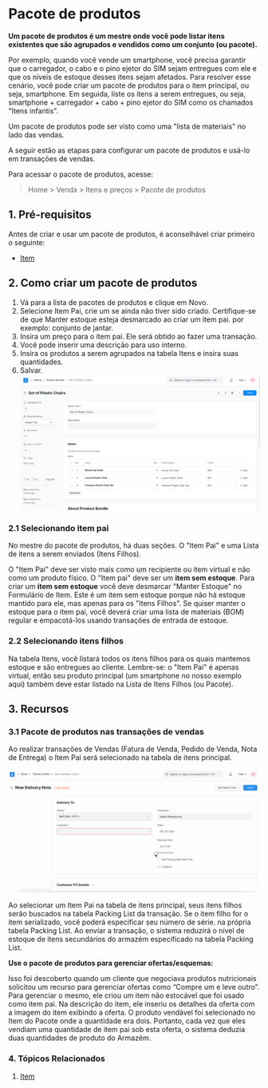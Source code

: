 # Pacote de produtos



**Um pacote de produtos é um mestre onde você pode listar itens existentes que são agrupados e vendidos como um conjunto (ou pacote).**


Por exemplo, quando você vende um smartphone, você precisa garantir que o carregador, o cabo e o pino ejetor do SIM sejam entregues com ele e que os níveis de estoque desses itens sejam afetados.
Para resolver esse cenário, você pode criar um pacote de produtos para o item principal, ou seja, smartphone. Em seguida, liste os itens a serem entregues, ou seja, smartphone + carregador + cabo + pino ejetor do SIM como os chamados "Itens infantis".


Um pacote de produtos pode ser visto como uma "lista de materiais" no lado das vendas.


A seguir estão as etapas para configurar um pacote de produtos e usá-lo em transações de vendas.


Para acessar o pacote de produtos, acesse:
> Home > Venda > Itens e preços > Pacote de produtos


## 1. Pré-requisitos


Antes de criar e usar um pacote de produtos, é aconselhável criar primeiro o seguinte:


* [Item](/docs/pt/stock/item)


## 2. Como criar um pacote de produtos


1. Vá para a lista de pacotes de produtos e clique em Novo.
2. Selecione Item Pai, crie um se ainda não tiver sido criado. Certifique-se de que Manter estoque esteja desmarcado ao criar um item pai. por exemplo: conjunto de jantar.
3. Insira um preço para o item pai. Ele será obtido ao fazer uma transação.
4. Você pode inserir uma descrição para uso interno.
5. Insira os produtos a serem agrupados na tabela Itens e insira suas quantidades.
6. Salvar.
![Pacote de produtos](/files/product-bundle.png)


### 2.1 Selecionando item pai


No mestre do pacote de produtos, há duas seções. O "Item Pai" e uma Lista de itens a serem enviados (Itens Filhos).


O "Item Pai" deve ser visto mais como um recipiente ou item virtual e não como um produto físico.
O "Item pai" deve ser um **item sem estoque**. Para criar um **item sem estoque** você deve desmarcar "Manter Estoque" no Formulário de Item.
Este é um item sem estoque porque não há estoque mantido para ele, mas apenas para os "Itens Filhos".
Se quiser manter o estoque para o item pai, você deverá criar uma lista de materiais (BOM) regular
e empacotá-los usando transações de entrada de estoque.


### 2.2 Selecionando itens filhos


Na tabela Itens, você listará todos os itens filhos para os quais mantemos estoque e são entregues ao cliente.
Lembre-se: o "Item Pai" é apenas virtual, então seu produto principal (um smartphone no nosso exemplo aqui) também deve estar listado na Lista de Itens Filhos (ou Pacote).


## 3. Recursos


### 3.1 Pacote de produtos nas transações de vendas


Ao realizar transações de Vendas (Fatura de Venda, Pedido de Venda, Nota de Entrega) o Item Pai será selecionado na tabela de itens principal.


![Pacote de produtos](/files/product-bundle.gif)


Ao selecionar um Item Pai na tabela de itens principal, seus itens filhos serão buscados na tabela Packing List da transação. Se o item filho for o item serializado, você poderá especificar seu número de série.
na própria tabela Packing List. Ao enviar a transação, o sistema reduzirá o nível de estoque de itens secundários do armazém especificado na tabela Packing List.


**Use o pacote de produtos para gerenciar ofertas/esquemas:**
  

Isso foi descoberto quando um cliente que negociava produtos nutricionais solicitou um recurso para gerenciar ofertas como “Compre um e leve outro”. Para gerenciar o mesmo, ele criou um item não estocável que foi usado como item pai. Na descrição do item, ele inseriu os detalhes da oferta com a imagem do item exibindo a oferta. O produto vendável foi selecionado no Item do Pacote onde a quantidade era dois. Portanto, cada vez que eles vendiam uma quantidade de item pai sob esta oferta, o sistema deduzia duas quantidades de produto do Armazém.
### 4. Tópicos Relacionados


1. [Item](/docs/pt/stock/item)



